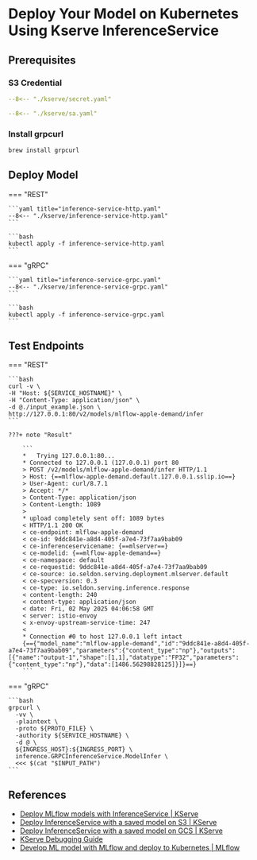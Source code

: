 # Deploy Your Model on Kubernetes Using Kserve InferenceService

## Prerequisites

### S3 Credential

```yaml title="secret.yaml"
--8<-- "./kserve/secret.yaml"
```

```yaml title="sa.yaml"
--8<-- "./kserve/sa.yaml"
```

### Install grpcurl

```bash
brew install grpcurl
```

## Deploy Model

=== "REST"

    ```yaml title="inference-service-http.yaml"
    --8<-- "./kserve/inference-service-http.yaml"
    ```

    ```bash
    kubectl apply -f inference-service-http.yaml
    ```

=== "gRPC"

    ```yaml title="inference-service-grpc.yaml"
    --8<-- "./kserve/inference-service-grpc.yaml"
    ```

    ```bash
    kubectl apply -f inference-service-grpc.yaml
    ```


## Test Endpoints

=== "REST"

    ```bash
    curl -v \
    -H "Host: ${SERVICE_HOSTNAME}" \
    -H "Content-Type: application/json" \
    -d @./input_example.json \
    http://127.0.0.1:80/v2/models/mlflow-apple-demand/infer
    ```

    ???+ note "Result"

        ```
        *   Trying 127.0.0.1:80...
        * Connected to 127.0.0.1 (127.0.0.1) port 80
        > POST /v2/models/mlflow-apple-demand/infer HTTP/1.1
        > Host: {==mlflow-apple-demand.default.127.0.0.1.sslip.io==}
        > User-Agent: curl/8.7.1
        > Accept: */*
        > Content-Type: application/json
        > Content-Length: 1089
        > 
        * upload completely sent off: 1089 bytes
        < HTTP/1.1 200 OK
        < ce-endpoint: mlflow-apple-demand
        < ce-id: 9ddc841e-a8d4-405f-a7e4-73f7aa9bab09
        < ce-inferenceservicename: {==mlserver==}
        < ce-modelid: {==mlflow-apple-demand==}
        < ce-namespace: default
        < ce-requestid: 9ddc841e-a8d4-405f-a7e4-73f7aa9bab09
        < ce-source: io.seldon.serving.deployment.mlserver.default
        < ce-specversion: 0.3
        < ce-type: io.seldon.serving.inference.response
        < content-length: 240
        < content-type: application/json
        < date: Fri, 02 May 2025 04:06:58 GMT
        < server: istio-envoy
        < x-envoy-upstream-service-time: 247
        < 
        * Connection #0 to host 127.0.0.1 left intact
        {=={"model_name":"mlflow-apple-demand","id":"9ddc841e-a8d4-405f-a7e4-73f7aa9bab09","parameters":{"content_type":"np"},"outputs":[{"name":"output-1","shape":[1,1],"datatype":"FP32","parameters":{"content_type":"np"},"data":[1486.56298828125]}]}==}
        ```

=== "gRPC"

    ```bash
    grpcurl \
      -vv \
      -plaintext \
      -proto ${PROTO_FILE} \
      -authority ${SERVICE_HOSTNAME} \
      -d @ \
      ${INGRESS_HOST}:${INGRESS_PORT} \
      inference.GRPCInferenceService.ModelInfer \
      <<< $(cat "$INPUT_PATH")
    ```


## References

- [Deploy MLflow models with InferenceService | KServe](https://kserve.github.io/website/latest/modelserving/v1beta1/mlflow/v2/)
- [Deploy InferenceService with a saved model on S3 | KServe](https://kserve.github.io/website/latest/modelserving/storage/s3/s3/)
- [Deploy InferenceService with a saved model on GCS | KServe](https://kserve.github.io/website/latest/modelserving/storage/gcs/gcs/)
- [KServe Debugging Guide](https://kserve.github.io/website/latest/developer/debug/)
- [Develop ML model with MLflow and deploy to Kubernetes | MLflow](https://mlflow.org/docs/latest/deployment/deploy-model-to-kubernetes/tutorial/)

